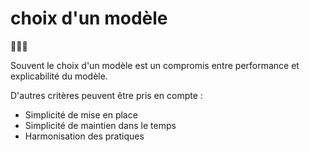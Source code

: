 # choix d'un modèle
🚢🔫🆘

Souvent le choix d'un modèle est un compromis entre performance et explicabilité du modèle.

D'autres critères peuvent être pris en compte :
- Simplicité de mise en place
- Simplicité de maintien dans le temps
- Harmonisation des pratiques